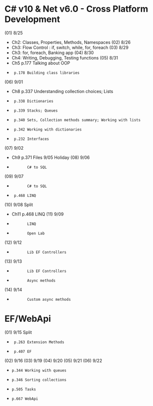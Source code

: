 # C# v10 & Net v6.0 - Cross Platform Development

(01)  8/25
- Ch2: Classes, Properties, Methods, Namespaces
(02)  8/26
- Ch3: Flow Control : if, switch, while, for, foreach
(03)  8/29
- Ch3: for, foreach, Banking app
(04)  8/30
- Ch4: Writing, Debugging, Testing functions
(05)  8/31
- Ch5  p.177 Talking about OOP
-      p.178 Building class libraries
(06)   9/01
- Ch8  p.337 Understanding collection choices; Lists
-      p.338 Dictionaries
-      p.339 Stacks; Queues
-      p.340 Sets, Collection methods summary; Working with lists
-      p.342 Working with dictionaries
-      p.232 Interfaces
(07)   9/02
- Ch9  p.371 Files
       9/05  Holiday
(08)   9/06
-            C# to SQL
(09)   9/07
-            C# to SQL
-      p.468 LINQ
(10)   9/08  Split
- Ch11 p.468 LINQ
(11)   9/09
-            LINQ
-            Open Lab
(12)   9/12
-            Lib EF Controllers
(13)   9/13
-            Lib EF Controllers
-            Async methods
(14)   9/14
-            Custom async methods
# EF/WebApi
(01)   9/15  Split
-      p.263 Extension Methods
-      p.407 EF
(02)   9/16
(03)   9/19
(04)   9/20
(05)   9/21
(06)   9/22

-     p.344 Working with queues
-     p.346 Sorting collections
-     p.505 Tasks
-     p.667 WebApi